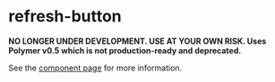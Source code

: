refresh-button
============
**NO LONGER UNDER DEVELOPMENT. USE AT YOUR OWN RISK. Uses Polymer v0.5 which is not production-ready and deprecated.**

See the [component page](http://richiksc.github.io/refresh-button) for more information.



